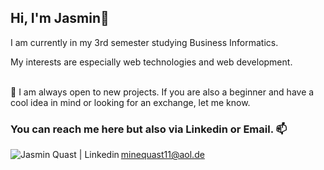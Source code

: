 ## Hi, I'm Jasmin👋
I am currently in my 3rd semester studying Business Informatics.

My interests are especially web technologies and web development.

<br>
🔎 I am always open to new projects. If you are also a beginner and have a cool idea in mind or looking for an exchange, let me know. 		

### You can reach me here but also via Linkedin or Email. 📫 

[<img align="left" alt="Jasmin Quast | Linkedin" src="" />][linkedin]
minequast11@aol.de


[linkedin]: https://www.linkedin.com/in/jasmin-quast-7a21a31a8
<!--
**JasminQuast/JasminQuast** is a ✨ _special_ ✨ repository because its `README.md` (this file) appears on your GitHub profile.

Here are some ideas to get you started:

- 🔭 I’m currently working on ...
- 🌱 I’m currently learning ...
- 👯 I’m looking to collaborate on ...
- 🤔 I’m looking for help with ...
- 💬 Ask me about ...
- 📫 How to reach me: ...
- 😄 Pronouns: ...
- ⚡ Fun fact: ...
-->
